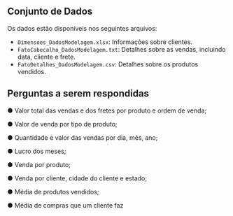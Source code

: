 ## Conjunto de Dados

Os dados estão disponíveis nos seguintes arquivos:
- `Dimensoes_DadosModelagem.xlsx`: Informações sobre clientes.
- `FatoCabecalho_DadosModelagem.txt`: Detalhes sobre as vendas, incluindo data, cliente e frete.
- `FatoDetalhes_DadosModelagem.csv`: Detalhes sobre os produtos vendidos.

## Perguntas a serem respondidas

● Valor total das vendas e dos fretes por produto e ordem de venda;

● Valor de venda por tipo de produto;

● Quantidade e valor das vendas por dia, mês, ano;

● Lucro dos meses;

● Venda por produto;

● Venda por cliente, cidade do cliente e estado;

● Média de produtos vendidos;

● Média de compras que um cliente faz
